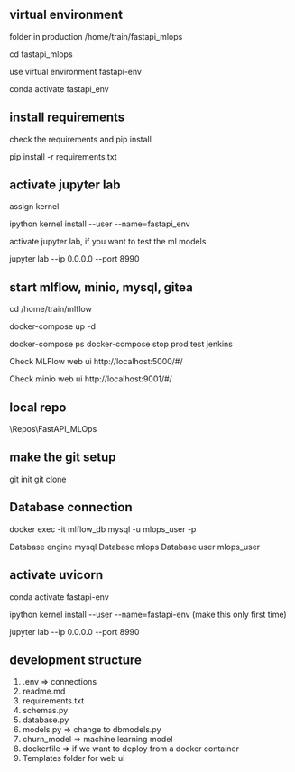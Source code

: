 ## virtual environment
folder in production /home/train/fastapi_mlops

cd fastapi_mlops

use virtual environment fastapi-env

conda activate fastapi_env

## install requirements
check the requirements and pip install

pip install -r requirements.txt

## activate jupyter lab
assign kernel 

ipython kernel install --user --name=fastapi_env

activate jupyter lab, if you  want to test the ml models

jupyter lab --ip 0.0.0.0 --port 8990

## start mlflow, minio, mysql, gitea
cd /home/train/mlflow

docker-compose up -d

docker-compose ps
docker-compose stop prod test jenkins 

Check MLFlow web ui 
	http://localhost:5000/#/
		
Check minio web ui
    http://localhost:9001/#/

## local repo
\Repos\FastAPI_MLOps

## make the git setup 
git init
git clone

## Database connection
docker exec -it mlflow_db mysql -u mlops_user -p

Database engine mysql
Database        mlops
Database user   mlops_user

## activate uvicorn 
conda activate fastapi-env

ipython kernel install --user --name=fastapi-env (make this only first time)

jupyter lab --ip 0.0.0.0 --port 8990

## development structure

1. .env => connections
2. readme.md 
3. requirements.txt
4. schemas.py
5. database.py
6. models.py => change to dbmodels.py
7. churn_model => machine learning model
8. dockerfile => if we want to deploy from a docker container
9. Templates folder for web ui



